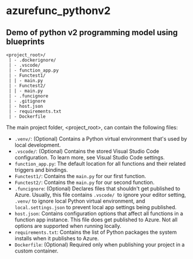 # azurefunc_pythonv2
## Demo of python v2 programming model using blueprints
```
<project_root>/
 | - .dockerignore/
 | - .vscode/
 | - function_app.py
 | - Functest1/
 | | - main.py
 | - Functest2/
 | | - main.py
 | - .funcignore
 | - .gitignore
 | - host.json
 | - requirements.txt
 | - Dockerfile
```
The main project folder, <project_root>, can contain the following files:

* `.venv/`: (Optional) Contains a Python virtual environment that's used by local development.
* `.vscode/`: (Optional) Contains the stored Visual Studio Code configuration. To learn more, see Visual Studio Code settings.
* `function_app.py`: The default location for all functions and their related triggers and bindings.
* `Functest1/`: Contains the `main.py` for our first function.
* `Functest2/`: Contains the `main.py` for our second function.
* `.funcignore`: (Optional) Declares files that shouldn't get published to Azure. Usually, this file contains `.vscode/ `to ignore your editor setting, `.venv/` to ignore local Python virtual environment, and `local.settings.json` to prevent local app settings being published.
* `host.json`: Contains configuration options that affect all functions in a function app instance. This file does get published to Azure. Not all options are supported when running locally.
* `requirements.txt`: Contains the list of Python packages the system installs when it publishes to Azure.
* `Dockerfile`: (Optional) Required only when publishing your project in a custom container.
